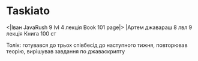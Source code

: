 # Taskiato
<|Іван JavaRush 9 lvl 4 лекція Book 101 page|> 
|Артем джавараш 8 лвл 9 лекція Книга 100 ст

Толік: готувався до трьох співбесід до наступного тижня, повторював теорію, вирішував завдання по джаваскрипту
